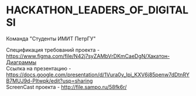 # HACKATHON_LEADERS_OF_DIGITALSl

Команда "Студенты ИМИТ ПетрГУ"

Спецификация требований проекта - https://www.figma.com/file/N42j7syZAMbVrDKmCaeDgN/Хакатон-Диаграммы <br>
Ccылка на презентацию - https://docs.google.com/presentation/d/1Vura0y_Ipi_KXV6j85penw7dDtnRYB7MUJ9d-PItwpk/edit?usp=sharing <br>
ScreenCast проекта - http://file.sampo.ru/58fk6r/
